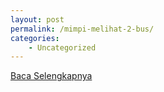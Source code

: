 ```yaml
---
layout: post
permalink: /mimpi-melihat-2-bus/
categories:
    - Uncategorized
---
```


[Baca Selengkapnya](/09)